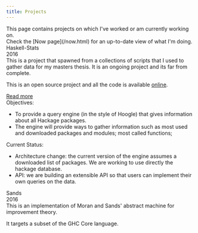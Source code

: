 ```yaml
---
title: Projects
---
```


<div id="projects-content" class="mainContent">

<div id="projs-intro">
This page contains projects on which I've worked or am currently working on.
<br>
Check the [Now page](/now.html) for an up-to-date view of what I'm doing.
</div>

<div class="sec-wrapper">
<div class="sec proj-sec">
<div class="sec-title"> Haskell-Stats <div class="proj-date">2016</div> </div>
<div class="sec-content">
This is a project that spawned from a collections of scripts that I used to
gather data for my masters thesis. It is an ongoing project and its far from
complete.


This is an open source project and all the code is available
[online](https://github.com/aesadde/haskell-stats).
<div class="read-more"> <a href="#" id="showDiv">Read more</a> </div>

<div id="proj-details" style=none>
<span class="proj-info">Objectives:</span>
<ul>
<li> To provide a query engine (in the style of Hoogle) that gives information about
all Hackage packages.
<li> The engine will provide ways to gather information such as most used and downloaded packages and modules; most called functions;
</ul>


<span class="proj-info">Current Status:</span>
<ul>
<li> Architecture change: the current version of the engine assumes a downloaded list of packages. We are working to use directly the hackage database.
<li> API: we are building an extensible API so that users can implement their own queries on the data.
</ul>
</div>
</div>
</div>

<div class="sec proj-sec">
<div class="sec-title">Sands <div class="proj-date">2016</div></div>
<div class="sec-content">
This is an implementation of Moran and Sands' abstract machine for improvement theory.

It targets a subset of the GHC Core language.
</div>
</div>
<div class="sec">
</div>
</div>

</div>

